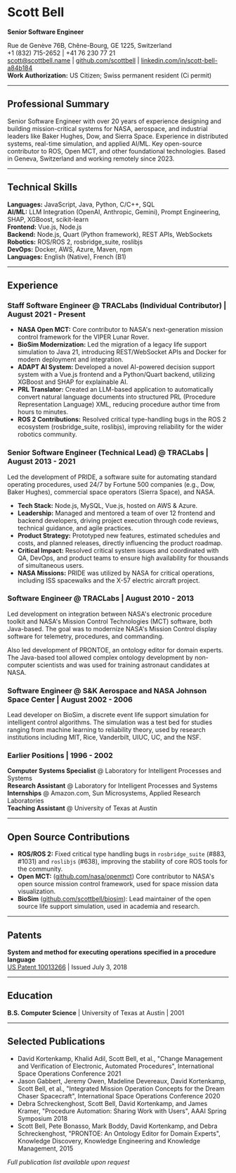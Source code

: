 # Scott Bell
**Senior Software Engineer**

Rue de Genève 76B, Chêne-Bourg, GE 1225, Switzerland  
+1 (832) 715-2652 | +41 76 230 77 21  
scott@scottbell.name | [github.com/scottbell](https://github.com/scottbell) | [linkedin.com/in/scott-bell-a84b184](https://linkedin.com/in/scott-bell-a84b184)  
**Work Authorization:** US Citizen; Swiss permanent resident (Ci permit)

---

## Professional Summary

Senior Software Engineer with over 20 years of experience designing and building mission-critical systems for NASA, aerospace, and industrial leaders like Baker Hughes, Dow, and Sierra Space. Experience in distributed systems, real-time simulation, and applied AI/ML. Key open-source contributor to ROS, Open MCT, and other foundational technologies. Based in Geneva, Switzerland and working remotely since 2023.

---

## Technical Skills

**Languages:** JavaScript, Java, Python, C/C++, SQL  
**AI/ML:** LLM Integration (OpenAI, Anthropic, Gemini), Prompt Engineering, SHAP, XGBoost, scikit-learn  
**Frontend:** Vue.js, Node.js  
**Backend:** Node.js, Quart (Python framework), REST APIs, WebSockets  
**Robotics:** ROS/ROS 2, rosbridge_suite, roslibjs  
**DevOps:** Docker, AWS, Azure, Maven, npm  
**Languages:** English (Native), French (B1)

---

## Experience

### Staff Software Engineer @ TRACLabs (Individual Contributor) | August 2021 - Present
- **NASA Open MCT:** Core contributor to NASA's next-generation mission control framework for the VIPER Lunar Rover.
- **BioSim Modernization:** Led the migration of a legacy life support simulation to Java 21, introducing REST/WebSocket APIs and Docker for modern deployment and integration.
- **ADAPT AI System:** Developed a novel AI-powered decision support system with a Vue.js frontend and a Python/Quart backend, utilizing XGBoost and SHAP for explainable AI.
- **PRL Translator:** Created an LLM-based application to automatically convert natural language documents into structured PRL (Procedure Representation Language) XML, reducing procedure author time from hours to minutes.
- **ROS 2 Contributions:** Resolved critical type-handling bugs in the ROS 2 ecosystem (rosbridge_suite, roslibjs), improving reliability for the wider robotics community.

### Senior Software Engineer (Technical Lead) @ TRACLabs | August 2013 - 2021
Led the development of PRIDE, a software suite for automating standard operating procedures, used 24/7 by Fortune 500 companies (e.g., Dow, Baker Hughes), commercial space operators (Sierra Space), and NASA.
- **Tech Stack:** Node.js, MySQL, Vue.js, hosted on AWS & Azure.
- **Leadership:** Managed and mentored a team of over 12 frontend and backend developers, driving project execution through code reviews, technical guidance, and agile practices.
- **Product Strategy:** Prototyped new features, estimated schedules and costs, and planned releases, directly influencing the product roadmap.
- **Critical Impact:** Resolved critical system issues and coordinated with QA, DevOps, and product teams to ensure high availability for thousands of simultaneous users.
- **NASA Missions:** PRIDE was utilized by NASA for critical operations, including ISS spacewalks and the X-57 electric aircraft project.

### Software Engineer @ TRACLabs | August 2010 - 2013
Led development on integration between NASA's electronic procedure toolkit and NASA's Mission Control Technologies (MCT) software, both Java-based. The goal was to modernize NASA's Mission Control display software for telemetry, procedures, and commanding.

Also led development of PRONTOE, an ontology editor for domain experts. The Java-based tool allowed complex ontology development by non-computer scientists and was used for training astronaut candidates at NASA.

### Software Engineer @ S&K Aerospace and NASA Johnson Space Center | August 2002 - 2006
Lead developer on BioSim, a discrete event life support simulation for intelligent control algorithms. The simulation was a test bed for studies ranging from machine learning to reliability theory, used by research institutions including MIT, Rice, Vanderbilt, UIUC, UC, and the NSF.

### Earlier Positions | 1996 - 2002
**Computer Systems Specialist** @ Laboratory for Intelligent Processes and Systems  
**Research Assistant** @ Laboratory for Intelligent Processes and Systems  
**Internships** @ Amazon.com, Sun Microsystems, Applied Research Laboratories  
**Teaching Assistant** @ University of Texas at Austin

---

## Open Source Contributions

- **ROS/ROS 2:** Fixed critical type handling bugs in `rosbridge_suite` (#883, #1031) and `roslibjs` (#638), improving the stability of core ROS tools for the community.
- **Open MCT:** ([github.com/nasa/openmct](https://github.com/nasa/openmct)) Core contributor to NASA's open source mission control framework, used for space mission data visualization.
- **BioSim** ([github.com/scottbell/biosim](https://github.com/scottbell/biosim)): Lead maintainer of the open source life support simulation, used in academia and research.

---

## Patents

**System and method for executing operations specified in a procedure language**  
[US Patent 10013266](http://patft.uspto.gov/netacgi/nph-Parser?Sect2=PTO1&Sect2=HITOFF&p=1&u=/netahtml/PTO/search-bool.html&r=1&f=G&l=50&d=PALL&RefSrch=yes&Query=PN/10013266) | Issued July 3, 2018

---

## Education

**B.S. Computer Science** | University of Texas at Austin | 2001

---

## Selected Publications

- David Kortenkamp, Khalid Adil, Scott Bell, et al., "Change Management and Verification of Electronic, Automated Procedures", International Space Operations Conference 2021
- Jason Gabbert, Jeremy Owen, Madeline Devereaux, David Kortenkamp, Scott Bell, et al., "Integrated Mission Operation Concepts for the Dream Chaser Spacecraft", International Space Operations Conference 2020
- Debra Schreckenghost, Scott Bell, David Kortenkamp, and James Kramer, "Procedure Automation: Sharing Work with Users", AAAI Spring Symposium 2018
- Scott Bell, Pete Bonasso, Mark Boddy, David Kortenkamp, and Debra Schreckenghost, "PRONTOE: An Ontology Editor for Domain Experts", Knowledge Discovery, Knowledge Engineering and Knowledge Management, 2015

*Full publication list available upon request*
